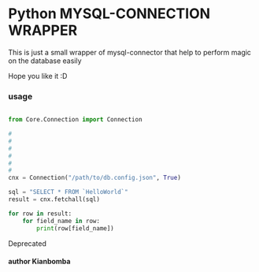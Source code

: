 # Python MYSQL-CONNECTION WRAPPER

This is just a small wrapper of mysql-connector that help to perform magic on the database
easily

Hope you like it :D 

### usage
```python

from Core.Connection import Connection

#
#
#
#
#
#
cnx = Connection("/path/to/db.config.json", True)

sql = "SELECT * FROM `HelloWorld`"
result = cnx.fetchall(sql)

for row in result:
    for field_name in row:
        print(row[field_name])


```

Deprecated

#### author Kianbomba
